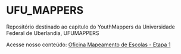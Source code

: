 # UFU_MAPPERS
Repositório destinado ao capítulo do YouthMappers da Universidade Federal de Uberlandia, UFUMAPPERS


Acesse nosso conteúdo: 
[Oficina Mapeamento de Escolas - Etapa 1](/Oficina_Mapeamento_de_Escolas.md)
